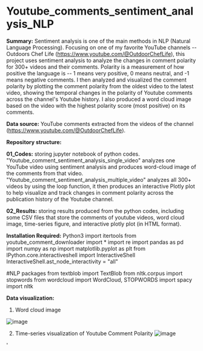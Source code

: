 # Youtube_comments_sentiment_analysis_NLP
 
**Summary:** Sentiment analysis is one of the main methods in NLP (Natural Language Processing). Focusing on one of my favorite YouTube channels -- Outdoors Chef Life (https://www.youtube.com/@OutdoorChefLife), this project uses sentiment analysis to analyze the changes in comment polarity for 300+ videos and their comments. Polarity is a measurement of how positive the language is -- 1 means very positive, 0 means neutral, and -1 means negative comments. I then analyzed and visualized the comment polarity by plotting the comment polarity from the oldest video to the latest video, showing the temporal changes in the polarity of Youtube comments across the channel's Youtube history. I also produced a word cloud image based on the video with the highest polarity score (most positive) on its comments. 


**Data source:** YouTube comments extracted from the videos of the channel (https://www.youtube.com/@OutdoorChefLife). 


**Repository structure:**

**01_Codes:** storing jupyter notebook of python codes. "Youtube_comment_sentiment_analysis_single_video" analyzes one YouTube video using sentiment analysis and produces word-cloud image of the comments from that video. "Youtube_comment_sentiment_analysis_multiple_video" analyzes all 300+ videos by using the loop function, it then produces an interactive Plotly plot to help visualize and track changes in comment polarity across the publication history of the Youtube channel. 

**02_Results:** storing results produced from the python codes, including some CSV files that store the comments of youtube videos, word cloud image, time-series figure, and interactive plotly plot (in HTML format). 

**Installation Required:**
Python3
import itertools 
from youtube_comment_downloader import *
import re
import pandas as pd
import numpy as np
import matplotlib.pyplot as plt
from IPython.core.interactiveshell import InteractiveShell
InteractiveShell.ast_node_interactivity = "all"

#NLP packages
from textblob import TextBlob
from nltk.corpus import stopwords
from wordcloud import WordCloud, STOPWORDS
import spacy
import nltk


**Data visualization:**

1. Word cloud image
   
![image](https://github.com/YingtongAamandaWu/Youtube_comments_sentiment_analysis_NLP/assets/80353259/ff5eb654-e850-4786-978d-423b1923f131)

2. Time-series visualization of Youtube Comment Polarity 
![image](https://github.com/YingtongAamandaWu/Youtube_comments_sentiment_analysis_NLP/assets/80353259/fe4f7434-6782-4a70-8ff0-48274ad1f857)

'<div>                            <div id="4b745648-21dd-46ec-a7ce-6cf0b0bb6645" class="plotly-graph-div" style="height:100%; width:100%;"></div>            <script type="text/javascript">                                    window.PLOTLYENV=window.PLOTLYENV || {};                                    if (document.getElementById("4b745648-21dd-46ec-a7ce-6cf0b0bb6645")) {                    Plotly.newPlot(                        "4b745648-21dd-46ec-a7ce-6cf0b0bb6645",                        [{"legendgroup":"","line":{"color":"#636efa","dash":"solid"},"marker":{"symbol":"circle"},"mode":"markers+lines","name":"","orientation":"v","showlegend":false,"x":["No.1 Restaurants Love This Fish | Black Cod Catch and Cook","No.2 SUSTAINABLE SEAFOOD | Close Look at an Oyster Farm in NZ","No.3 BEST TASTING CRAB | Massive Mudcrab in Australia","No.4 SQUID ON THE BEACH | I didn\'t even see this coming","No.5 Island Mission In Australia! Feat. @rokkitkit","No.6 Deliciously Invasive Ep.6 | Pig Hunt","No.7 Announcement on New Project | Coastal Harvest NZ Pipis","No.8 Catch and Cook Paua(abalone) in New Zealand","No.9 HUGE RAINBOW TROUT in New Zealand","No.10 BIRTHDAY CAKE with Kingfish(yellowtail) | Back in New Zealand","No.11 SQUID INK Catch and Cook","No.12 The Art of Japanese Perfection | Catch and Cook","No.13 FISHING JAPAN | Master Class in Filleting Fish(Japanese Technique)","No.14 Reunited with Family | Fishing and Cooking In Japan","No.15 What Happened to the KINA(sea urchin) | Fishing and Diving NZ","No.16 ALWAYS Prepare For The BIG ONE...","No.17 TUNA In New Zealand","No.18 I Made Unagi With This Big River Eel","No.19 Coastal Foraging is Easy Here | Catch and Cook Cockles","No.20 I Ate This Easy To Catch Fish and WOW!","No.21 The One We All Dream About and I LANDED IT | Ep.1 New Zealand Series","No.22 BIG FISH PULLS ME IN! These Fish Are Crazy","No.23 MY FIRST WAHOO | All the Best Ways to Eat It","No.24 COCONUT CRAB HUNT | We Eat One!","No.25 OVERNIGHT MISSION Gotta Harvest Our Own Food | Hawaii","No.26 BEST WAY TO GRILL LOBSTER...Directly On Hot Coals | Hawaii Night Dive","No.27 WORLDS FIRST Jumping Kole | Hawaii Big Island Adventure","No.28 The HAWAIIAN SASHIMI PLATTER","No.29 DELICIOUSLY INVASIVE Ep.5 | Freshwater Prawns in Hawaii","No.30 SURF AND TURF POT PIE | Foraging Goldmine","No.31 I Took a Chef Foraging For Mushrooms and This is What He Made","No.32 EATING MY FREE CRABS","No.33 Smoked This HUGE LINGCOD HEAD + Roe & Ling Liver Pate","No.34 I WAS STALKED BY GREAT WHITE SHARK Then Caught My Biggest Lingcod Ever","No.35 TONGASS NATIONAL FOREST | Earth\'s Treasure | Short Film","No.36 BEST DAMN CRAB CAKE RECIPE | Japanese Style","No.37 EPIC CRAB FEAST Kamayan Style","No.38 I CAN\'T BELIEVE OUR LUCK | Chanterelle Cheesesteak","No.39 Flavorful Japanese Fried Chicken Recipe on FISH | Catch and Cook","No.40 DUNGENESS CRAB FOR EVERY MEAL | Breakfast, Lunch, and Dinner","No.41 TIME FOR CRABS! Season Opener Catch and Cook","No.42 Behind the Scenes of Creating Content | Making Sriracha | Vlog","No.43 Creating a Huge Sushi Platter Out of Our Catch | Living on a Boat","No.44 Gourmet Cooking On My Kayak in the Ocean","No.45 Trying a BUFFALO TOMAHAWK in Wyoming","No.46 My Last Meal Ever... | Fishing in Glacier","No.47 Japanese Style Breakfast with Trout | Hot Spring, Northern Lights, and Smoked Salmon","No.48 Last Time I Fish in Alaska!! Favorite Dish of All Time During Childhood","No.49 KOREAN STYLE RAW CRAB With Dungeness Crab in Alaska","No.50 People Taste Test 3 Different Alaskan Salmon | Surprising Outcome!","No.51 GREATEST CATCH AND COOK OF ALL TIME | Alaska Coastal Foraging, Red Lingcod, and Hot Springs","No.52 Mushroom Hunting & Takoyaki(Octopus balls) | The Drop Is Here!","No.53 HUGE ALASKAN SALMON ROE. We ate it.","No.54 I was having a terrible day until...","No.55 Year Long Project LEAKED + How to Make Canned Smoked Salmon the Proper Way","No.56 ALASKA HAS WILDFIRES, We?re Out! Dolly Varden Catch And Cook","No.57 BEST CAMPFIRE SMOKED SALMON | Wow!","No.58 Expert Level Cooking on the Beach | Halibut + Kelp Pickle Sandwich","No.59 FILLETING A HUGE HALIBUT | Trip of a Lifetime with Subscribers Prt.2","No.60 WILD SOCKEYE SCOTCH EGG + ROE?! | Trip of a Lifetime with Subscribers Prt.1","No.61 STEAK AND POTATOES KINDA NIGHT | Fishing In Heaven","No.62 LAKE ISLAND CAMPING IN CANADA | Burbot(freshwater cod) Sushi","No.63 I TRIED EATING THIS RAW | Eel Sashimi","No.64 HUNT FOR ELUSIVE MOREL MUSHROOMS | Morel Pasta Recipe","No.65 24HRS MAROONED ON GILLIGAN\'S ISLAND + Thunder Storm","No.66 THIS DELICACY PREPPED 3 WAYS | Bahamas Series Ep.3","No.67 TWO CHEFS COOKING ON A DESERTED ISLAND | Living Off the Sea | Bahamas Series Ep.2","No.68 Chef of the Sailboat | Ocean to Table Creations | Bahama Series Ep.1","No.69 Deliciously Invasive Ep.4: INVASIVE IGUANA RAMEN","No.70 Zero Waste Fish Recipes | Using Fish Skin& Collar","No.71 A Twist On a Classic Japanese Dish in Alaska | Oyakodon","No.72 CRAB YAKIONIGIRI(Grilled Jelly Filled Donuts)","No.73 I Made CATFISH McNUGGETS | First Catfish Catch and Cook","No.74 I\'M ON FIRE?Hunt for the 40\\" Halibut","No.75 SURF AND TURF SUSHI with Perfectly Grilled Steak","No.76 McDonald\'s Filet-o-Fish with REAL FISH | Striped Bass Vs. Halibut","No.77 Is This Ceviche? Master the Art of Halibut Filleting","No.78 FIRST OFFICIAL MOVIE | Oregon Steelhead Sushi Platter","No.79 BEST SUSHI ON THE RIVER with Trout | Catch and Sushi","No.80 Eel Banh Mi(Vietnamese Sandwich) in My Van | Easiest Fish to Catch","No.81 TINY ROD CATCHES GIANT FISH Out of a Small Ice Hole","No.82 Fillet&Sashimi Halibut in My Van | Fish to Dish","No.83 Sailfish Catch N Cook in Mexico","No.84 STONE SIZZLING BIBIMBAP \\"this might be my favorite\\"","No.85 Deliciously Invasive Ep.3 | Invasive Squirrel and Plants For Indian Feast","No.86 Deliciously Invasive Ep.2: European Green Crab as Sustainable Food Source","No.87 Caviar and Korean BBQ | Vlog Day","No.88 BRAND NEW SERIES: Deliciously Invasive Ep.1 | Pikeminnow","No.89 BEST SMOKED FISH IN THE RIVER Whiskey Maple Glazed Steelhead","No.90 FISH BALL PHO | Must Try This Catch and Cook","No.91 GOURMET UDON In My VAN & Coastal Foraging UNI(Sea Urchin)","No.92 MY BIGGEST FISH EVER | Cooking Up Sturgeon","No.93 Winter Van Camping & Foraging | Making Addicting Crispy Noodles","No.94 Cookin\' Up the BEST of the SEA | Lobster, Uni, Squid, Scallops","No.95 MAKE STOCKED TROUT TASTE DELICIOUS | Catch and Cook Trout","No.96 YOU NEED THIS BUTTERY CRAB&UNI(Sea Urchin) ROLL","No.97 Making REAL CALIFORNIA ROLLS and More | Hoopnetting For Dungeness Crabs","No.98 48hrs SOLO NO FOOD KAYAK CAMPING | FORAGE TO EAT","No.99 DELICIOUS PORCINI JERKY RECIPE | Wild Mushroom Foraging","No.100 **GRAPHIC** Sushi Chefs Turn \\"TRASH\\" INTO GOURMET","No.101 MUST TRY CRAB RECIPE(Black Pepper Crab)| Kayak Fishing For Dungeness Crab","No.102 AMAZING WILD MUSHROOM SUSHI | Oysters, Porcini, &Chanterelle","No.103 The Most Annoying Fish To Fillet","No.104 WE MADE THE BEST YAKITORI featuring Yoya Takahashi & Yakitoriguy","No.105 LOBSTER GARLIC NOODLES | Freediving in the Ocean at Night","No.106 SUSHI CHEF MAKES 3 COURSE MEAL ON A KAYAK IN THE OPEN OCEAN","No.107 BEST CRAWFISH RAMEN CATCH AND COOK","No.108 VAN TRIP COMPLETE: Where to Next? Making Sea Salt and Fish Tacos","No.109 VAN CAMPING & CATCHING CRAWFISH IN THE MOUNTAINS for VietCajun Crawfish Boil","No.110 FISHING, CLAMMING, &MUSHROOMING at Camp | Cooking it All Together","No.111 NEXT STOP: CANADA | Unbelievably Good Trout Fishing | Catch and Cook","No.112 SALMON+BERRIES=PERFECTION | The Vanlife Chef Vlog","No.113 DELICIOUS RAW ALASKAN OYSTERS and We Saw a Swimming Bear | Farm To Table","No.114 FORAGE AND COOK Chicken Of the Woods Mushrooms | Tons of Dying Salmon","No.115 BEAR APPROACHED AND I FEARED FOR HER LIFE | Salmon Fishing Alaska","No.116 ULTIMATE STREET FOOD FUSION TAKOYAKI+CORNDOGS In Alaska","No.117 HOT SALMON BITE While Shore Fishing In Alaska","No.118 CAMPFIRE PAELLA ON REMOTE ISLAND IN ALASKA | Catch and Cook Alaska Series","No.119 CRAZY LOOKING ALASKAN SALMON | Catch and Cook in Bushcraft Smoker","No.120 THE ALASKAN DRAGON ROLL | Making Sushi + How We Crossed the Canadian Border In Our Van","No.121 ALASKAN FEAST | Catch and Cook Spot Prawn and Octopus","No.122 OFF TO ALASKA In Our Van | Trouble at the Border + Van Meals","No.123 PARTITIONED COOKING CHALLENGE With Fisherman\'s Life | Can He Keep Up??","No.124 NEW SERIES: Van Life Catch and Cook | Van Grillin\' | How To Make a Poke Pole","No.125 Catches of the Year Turned into EPIC SUSHI ON THE BEACH","No.126 THE BEST SPICY FISH SANDWICH | Must Try Recipe | Lingcod Catch and Cook","No.127 PREPARING GIGANTIC FISH EGGS(Mentaiko) | White Seabass Breakdown/Vlog","No.128 The INTENSE Experience of SPEARING a BIG FISH | White Seabass Spearfishing From A Yacht","No.129 FANCY SASHIMI PLATTER ON A YACHT | Catch and Cook/sushi/sashimi White Seabass","No.130 FILLET LIKE A BOSS | In Depth Halibut/Flounder Fillet Tutorial","No.131 Bringing My \'A GAME\' and This Happened? | Catch and Cook Halibut","No.132 CATCH AND SUSHI SQUID + Squid Eggs!!","No.133 TOP NOTCH SHAD RECIPE That Will Work With Any Small Fish | Catch and Cook | Pier Fishing","No.134 HER FIRST TIME MAKING SUSHI | Catch And Sushi Wild Salmon","No.135 WILD SALMON Catch and Cook","No.136 NASHVILLE\'S HOT FISH SANDWICH | Extra Crispy Recipe Catch and Cook","No.137 MUST TRY TECHNIQUE TO MAKE CRISPY FISH(No Batter or Panko) | Catch and Cook","No.138 HUNDREDS OF FISH SPAWNING ON THE BEACH | 1st Van Life Experience | Catch and Cook","No.139 THE KELP BURGER | Future of Sustainable Food","No.140 VAN BUILD UPDATE + Catch and Cook Halibut on the Boat","No.141 DELICIOUS CIOPPINO CATCH AND COOK | Crab, Rock Fish, Mussels, Mushrooms","No.142 I MADE A BRICK PIZZA OVEN and Foraged for Pizza Ingredients | Black Trumpet Mushrooms and Clams","No.143 DELICIOUS SINGAPOREAN CHILI CRAB ON THE BEACH | Catch and Cook Dungeness Crab","No.144 CATCH AND COOK STURGEON","No.145 HOW TO PREPARE FISH EGGS | Steelhead Roe | Catch and Cook","No.146 MY FIRST STEELHEAD | Catch and Cook","No.147 Coastal Foraging Catch and Cook | MINI Adventure","No.148 PORCINI RAMEN MADE ENTIRELY OF WILD INGREDIENTS | Crab, Kelp, Bonito, Herring Catch and Cook","No.149 I GRILLED MY CATCH ON THE KAYAK In the Middle of a Lake | Kokanee Fishing | Catch and Cook","No.150 PICKLED HERRING SUSHI | Amazing Catch, Clean, Fillet, and Pickle Spawning Herring","No.151 MATSUTAKE: USD1000/lb?? | How Much Would This Crispy Mushroom Sandwich Cost USDUSDUSD? Forage and Cook","No.152 NEW UNI(Sea Urchin) RECIPE!! Coastal Foraging Catch and Cook","No.153 OUR BIG REVEAL and Coastal Foraging for Mussels","No.154 We Found Golden Mushrooms On the Forest Floor | Delicious Chanterelle Risotto and Arancini","No.155 BEST SOUP FOR WINTER CAMPING | Tent vs. Rooftop Tent","No.156 How To Make Stocked Trout Taste Great | Rainbow Trout Catch and Cook Japanese Recipe","No.157 How I Made This Perfect Smoked Salmon","No.158 LAKE WITH THE WORLD\'S LARGEST CUTTHROAT TROUT | Catch and Cook Trout","No.159 COASTAL FORAGING FOR HOTPOT INGREDIENTS | Catch and Cook Spicy Hotpot","No.160 HOW TO MAKE INCREDIBLY BEAUTIFUL LOBSTER SUSHI | Butter Poached Spiny Lobster","No.161 SUSHI CHEF CATCHES A BONITO and Creates Epic Dish On The Boat","No.162 COASTAL FORAGING FOR RAZOR CLAMS and Making Delicious Manhattan Clam Chowder","No.163 JACKPOT OF WILD VIBRANT MUSHROOMS Into A Masterpiece Dish  | Lobster Mushrooms","No.164 RAW OYSTERS vs. RAW CLAMS with a Side Of Paella","No.165 DELICIOUS CAMP MEAL IDEA | Grilling Wagyu Short Rib | Mushroom Foraging","No.166 TREASURE OF THE WOODS | Truffle Hunting With Truffle Dogs","No.167 THE BEST OPEN FIRE CRAB DISH | Dungeness Crab Catch And Cook","No.168 MUST TRY SHARK RECIPE Catch and Cook Spiny Dogfish","No.169 EATING RAW SQUID Right After We Catch Them! Squid Sustainability","No.170 Delicious Flounder Catch and Cook | Also Caught The STRANGEST/CUTEST Fish","No.171 SUSHI CHEF + ARTIST TAG TEAM Wild Caught Salmon | Gyotaku | Catch and Sushi","No.172 BONITO: ANOTHER TRASH FISH? San Diego Trip/ Vlog","No.173 PLAN B: EAT THE BAIT Which Happened To Be A Huge Eel | Tom Kha (Thai Coconut Soup)","No.174 New Challenge: ONLY USE WHAT YOU CATCH Not Even Salt | Creating an Entire Dish","No.175 New Species! FAVORITE WAY TO COOK FLATFISH | Catch And Cook","No.176 TURNING WATERMELON INTO VEGAN TUNA | Does It Actually Taste Like Tuna?","No.177 SUSHI..BURRITO...\\"SUSHIRRITO\\" King Salmon | Catch And Sushi","No.178 KAYAK FLIPPED BY A WAVE After Catching A White Seabass and King Salmon","No.179 ARE ALL SEAWEED EDIBLE?? Trying 5 Different Seaweeds | Sustainable Coastal Foraging","No.180 RECREATING GORDON RAMSAY\'S SALMON DISH With My Fresh Catch | Catch And Cook","No.181 DELICIOUS CRAWFISH CATCH AND COOK","No.182 BEST TASTING SUSTAINABLE SEAFOOD | Catch And Cook Squid 3 Ways","No.183 BEST WAY TO EAT YELLOWTAIL | She Caught The Biggest Fish","No.184 EATING PRACTICALLY LIVE SQUID + Catch And Sushi Mackerel","No.185 BEST CAMP FOOD | What To Make When You Go Camping","No.186 EPIC SALMON SUSHI PLATTER Using My Wild Salmon Catch | Part 2","No.187 The CHASE FOR WILD SALMON ON KAYAK | Catch And Cook King Salmon | Part 1","No.188 SMOKED UNI(Sea Urchin) I Was Not Expecting That | Coastal Foraging","No.189 BEST CATCH AND COOK ANCHOVIES You Will Ever See","No.190 SHARK Catch and Cook | How To Properly Harvest A Leopard Shark","No.191 Catch and Cook DELICIOUS JAMAICAN RECIPE | Escovitch Fish","No.192 THE BEST WAY TO MAKE FISH TACOS??  Game Changer Catch And Cook","No.193 THESE WEIRD CLAMS SQUIRT SO MUCH | Strange But Tasty Clam Tostada | Catch and Cook","No.194 The Ultimate Halibut Catch and Cook | Top 3 Ways to Prepare Halibut","No.195 Catch and Cook Food Experiment | MUST TRY!!","No.196 BEST STRIPED BASS CATCH AND COOK | Vietnamese Style Dish","No.197 BEST TIPS FOR KNIFE SHARPENING | Double Bevel Knives","No.198 BEAUTIFUL SAKURA(Cherry Blossom) JAM | Seasonal Delicacy","No.199 Expert Level Sushi Rice | The Most Difficult Rice To Make","No.200 How To Make Sushi Vinegar | Recipe","No.201 TURNING FOOD SCRAPS Into Delicious Food | Osaka Style Okonomiyaki","No.202 BEST BUDGET (USD6-USD26) KNIFE SHARPENING For Japanese Knives","No.203 THE LAST CATCH AND COOK | Shore Fishing | Cabezon","No.204 BEST WAYS TO EAT NATTO | Slimy Fermented Soy Beans","No.205 The MOST DETAILED How To Make Nigiri Sushi From Whole Fish","No.206 Best Japanese Style Knife On a Budget USD40-USD70 | 8\\" Gyuto Comparison","No.207 Creating A Beautiful Bowl Of Tuna Without Leaving The House! Seafood Delivery","No.208 What To Use As Toilet Paper When We Run Out!!","No.209 Catch and SUSHI CRAPPIE?!?! Fishing For BIG Crappie | Freshwater Fishing","No.210 Why KELP Is the Next Big SUSTAINABLE FOOD TREND Explained | Clam Kelp Recipe | Coastal Foraging","No.211 Identifying EDIBLE RESOURCES In The Streets Of San Francisco | Urban Foraging","No.212 Catch and Cook \\"MINI HALIBUT\\" | Perfect Easy Recipe | Sanddabs | Giveaway","No.213 Can a Sushi Chef Tell the Difference Between DUNGENESS and ROCK CRAB? Catch and Sushi","No.214 THE BEST LOBSTER CATCH AND COOK | Eating Raw Lobster and Lobster Ramen","No.215 I MADE SUSHI FOR 50 SUBSCRIBERS | Herring Roe Hand Roll","No.216 I Helped a Subscriber CATCH HIS FIRST FISH | Best Surfperch Recipe | Fighting Cancer","No.217 FORAGING THE KING OF MUSHROOMS | Delicious Forage and Cook Matsutake","No.218 SUSHI CHEF CREATES UNAGI FROM EEL LIKE FISH | Easiest Fishing Method","No.219 Two Chefs Create EPIC SEAFOOD TOWER Using ONLY FORAGED INGREDIENTS | Coastal Foraging","No.220 ONE OF NATURE\'S STRANGEST LOOKING DELICACIES | Coastal Foraging For Big Clams","No.221 THE NEXT BIG SUSTAINABLE FOOD TREND | Must Try Kelp Pickles","No.222 MOUTHFUL OF DUNGENESS CRAB IN EVERY BITE | Epic Dungeness Catch and Cook","No.223 EATING USD100 WORTH OF UNI FOR FREE | How To Tell The Sex of a Sea Urchin","No.224 MOST DELICIOUS TROUT CATCH AND COOK | Fresh Water Fishing","No.225 EVERYTHING YOU NEED TO KNOW TO FORAGE BEST MUSSELS | Perfect Recipe | Forage and Cook","No.226 I FOUND A BIG CLUSTER OF WILD MUSHROOMS | Forage and Cook","No.227 COASTAL FORAGING FOR DELICIOUS LITTLE CLAMS | How To Sustainably Harvest | Simple Recipe","No.228 CATCHING UNIQUE THAI FISH | Catch and Cook Thai Style Tilapia","No.229 THIS FISH PUT MY FILLETING SKILLS TO THE TEST | Deep Sea Fish | Catch and Cook","No.230 CATCHING A SHARK and Non-Stop Mahi Mahi Action From SHORE | Catch and Cook | Fishing Japan","No.231 SPEARFISHING IN OKINAWA, JAPAN | 1 Pot Recipe Catch and Cook","No.232 CATCHING MAHI MAHI FROM SHORE!! Catch and Cook | Okinawa Specialty","No.233 CAMPING IN JAPANESE COUNTRY SIDE!! My Back Story + Catch and Cook","No.234 THE BEST CATCH AND COOK | Beautiful Japanese Scenery","No.235 CATCH AND COOK DELICIOUS SQUID!! OSAKA RECIPE | Fishing in Japan","No.236 CATCH AND SUSHI IN JAPAN!! Secret Sushi Chef Techniques to Fillet Fish | Sukibiki","No.237 EPIC SUSHI PLATTER Made With A Catch Off a Dangerous Cliff!","No.238 How to Fillet WEIRD FISH | Hawaii | Travel Update","No.239 Catch and Cook OCTOPUS | BEST OCTOPUS DISH | Takoyaki!","No.240 Catch and Cook LOBSTER  Diving with HAWAII NATIVES!!","No.241 Exploring Maui\'s Tide Pool! Trying Different Types of Uni(Sea Urchin)","No.242 Hunting Down Needlefish in the DARK! Catch and Sushi Ep.14","No.243 NEW SERIES: Outdoor Chef Life TRAVEL CATCH AND COOK!! Hawaii Edition","No.244 Another DELICIOUS UNI(Sea Urchin) DISH For You To Try!!! Freediving in California","No.245 Camping In the Sierra Mountains + First Time FLY FISHING!!","No.246 The Most TASTY and JUICY Way to cook a Fish!! Going FULL-TIME YOUTUBE!","No.247 Outdoor Chef Life Serves Sushi Tasting Menu at Hinata in San Francisco","No.248 Turning LINGCOD into DELICIOUS SUSHI!! (Catch and Sushi Ep.13)","No.249 Catch and Cook Lingcod LIVER!! +Boat RUNS OVER KAYAKER","No.250 EASY Fish to Catch and Turn into SASHIMI!! Fishing in LA","No.251 My GIRLFRIEND Did a Catch and Cook!!!","No.252 How to Sharpen Knives and PROPERLY Fillet Fish for BEST RESULT!!","No.253 Why you SHOULD Harvest Sea Urchin(Uni)! JAPANESE Uni Dish Vs. FRENCH Uni Dish!!","No.254 Catch and Cook BATRAY! Delicious Recipe!!","No.255 Two Sushi Chefs Catch and Prepare BLUEFIN TUNA","No.256 Two Chefs, Two TOTALLY DIFFERENT Cooking Styles","No.257 Two Sushi Chefs FORAGE for SUSHI Ingredients!! [Catch and Sushi Series Ep.11]","No.258 Catch and SMOKE TROUT!! How to BUTTERFLY TROUT","No.259 EASY and DELICIOUS Catch and Cook You Can Try!! JACKSMELT","No.260 Catch and Cook SHARK!! SO GOOD!","No.261 Striped Bass SASHIMI!! Catching and Eating RAW STRIPER","No.262 Catching Halibut and Making DELICIOUSLY FRESH SUSHI (Catch and Sushi Series Ep.10)","No.263 Freediving and Eating DELICIOUS RAW SCALLOPS!!","No.264 Catching Fish Under HUGE BOULDERS! Catch and Cook ONIGIRI!","No.265 Catch and Cook AMAZING SEAFOOD PAELLA!!","No.266 Camp, Catch, and Cook: BEST CRAB EGG BENEDICT EVER!!","No.267 FREEDIVE Catch and Cook This HUGE....!!","No.268 Coastal Foraging with INSTA FAMOUS Corgi and Foodie","No.269 Catch and SUSHI EEL Ep.9!! How To Fillet Eel For Sushi!","No.270 Can You EAT GHOST SHRIMP?! WEIRDEST SHRIMP EVER!!","No.271 Gettin\' DIRTY with FISHERMAN\'S LIFE: Making Clam SUSHI","No.272 Catch and Cook: BEER BATTER FISH TACOS!!","No.273 7 Edible Plants and 1 DEADLY Plant!! Making Spring Rolls","No.274 Turning DISGUSTING SAND FLEAS Into DELICIOUS SUSHI!!","No.275 Coastal Foraging: Making DELICIOUS Seafood RAMEN","No.276 Rotten Shark Challenge! \\"Most disgusting and terrible tasting thing\\" -Anthony Bourdain","No.277 Catch and Sushi Series Ep.6: Herring Eggs","No.278 Coastal Foraging: Rare Find In Northern California Coast!! Making Ceviche","No.279 Catch and Sushi Series Ep.5: Octopus and Red Urchin","No.280 Coastal Foraging in Southern California: Differences Between SoCal vs. NorCal","No.281 Catch, Cook, and Camp! Amazing Tide Pool Creatures!!","No.282 Catch and Sushi Series Ep. 4: Dungeness crab!","No.283 Foraging for Wild MUSHROOMS (Catch and Sushi Ep.3)","No.284 Catch and SUSHI Ep.2: UNI (Sea Urchin)","No.285 Catch and Cook BIG OL\' FISH HEAD!!","No.286 Personal Best Day of Fishing!! \'Put Him in the Bag 2018\' Tournament","No.287 Coastal Foraging for Beginners: Where, When, & How to Harvest Mussels","No.288 New Series: Catch and SUSHI!! Episode 1 California Roll","No.289 Catch and Cook: BEST FISH TACO RECIPE!!","No.290 Coastal Foraging: Easy to Find","No.291 Catch and cook: Monkeyface Thai Curry! After a series of unfortunate events","No.292 SHARK encounter first time spearfishing! GIVEAWAY details!!","No.293 Foraging for edible plants: Nasturtium and blackberry","No.294 Coastal foraging for beginners: EASIEST shellfish to forage! + Making RISOTTO","No.295 Catch and cook my first LINGCOD!!","No.296 Catch and SASHIMI SURFPERCH?? GOOD or GROSS? ft. Ish With Fish","No.297 Coastal foraging: Making the BEST clam carpaccio with Philosophy D!!","No.298 Catch and cook surfperch with Bay and Beyond Fishing","No.299 Coastal foraging for seaweed in HMB: making Trader Joe\'s seaweed snack","No.300 Foraging for clams and eating clam SASHIMI + clam chowder","No.301 Coastal foraging: Making seafood chowder + weird giant sea creature","No.302 Coastal foraging for uni part 2: Making uni pasta","No.303 Camping + Coastal foraging for uni"],"xaxis":"x","y":[0.28873096119999997,0.28235592531250003,0.47145528078000004,0.3447456132800001,0.41027308802,0.33159744922448975,0.24337625528571433,0.32862769451999996,0.33892770782,0.3626514047346938,0.35365514068,0.2504575036,0.3531755366799999,0.36781734586000003,0.24617352369999995,0.32173709527999994,0.3116500601399999,0.37295941555999995,0.17646579256000003,0.27671410780000005,0.19410579406122455,0.16240142138,0.23857445995999996,0.2542029993877552,0.33822007428000006,0.32930645744000003,0.2216904415,0.24350091479999997,0.18232426304081634,0.32349675323999993,0.34419803806000004,0.24938025983999995,0.1765977092,0.18341509154000005,0.39130248916,0.27242361661224496,0.43114455266000007,0.32979641534693876,0.30032561796,0.31242323229999996,0.3388310141,0.18473129089999996,0.22823466809999995,0.2567919024285714,0.21944430693877548,0.39574339826,0.33863440010000007,0.3984579645199999,0.31738901304081635,0.2808402713,0.16002645204,0.24210793452083332,0.2487002683673469,0.2493598948571429,0.30391463832,0.3525287131599999,0.24051788532653062,0.44995129869999995,0.42403477629999997,0.40227190865999995,0.22749227998000002,0.42207339462,0.27045810016,0.26174867132,0.26617297986,0.39768650791999993,0.37053506492,0.3847176407200001,0.36605024645999995,0.31048049124489796,0.3745348860612244,0.3239642857399999,0.25075633112,0.3313726491199999,0.30753879906000003,0.28908347248,0.31168017259999997,0.2976868326,0.34703119936,0.43660220958,0.21510841438775516,0.33708225107999995,0.36915697798000013,0.32461250540000003,0.27281734865999996,0.18641870604081628,0.3890886724,0.1792812473400001,0.43521267133999997,0.34288629734693876,0.3342750205918368,0.36147476077551016,0.37962763342,0.4451175685200001,0.3114379269,0.3490999999999999,0.3565052128199999,0.29615528500000005,0.21017572366666662,0.32493683185714295,0.3587135075918367,0.30542622100000005,0.23822773707999997,0.39186758658000004,0.3625629767000001,0.24869397181632658,0.3254726551400001,0.31475778238,0.18662115070212767,0.38050768401999996,0.3774359653673469,0.34058403680000005,0.24499606781999997,0.32954494947999996,0.3185419190204082,0.3853637910000002,0.36948153284000007,0.31948031847999997,0.30560883367346947,0.3484142551800001,0.3635400252,0.30913669692000006,0.3555628427,0.26886438932,0.36780070855999997,0.27246788336,0.32729289502000003,0.33193221502000014,0.28525544733999997,0.31490000002000007,0.21321911976,0.28671544007999994,0.31299597943999996,0.44682432928571436,0.41460185528000004,0.19916753247999996,0.12533307909999997,0.37341564376,0.22553551071999994,0.36810985124,0.29371906863999997,0.3014984384800001,0.34484011548,0.3767964646200001,0.26239164466000003,0.35692228718,0.25310577202,0.35945224842857143,0.29734819626,0.31166301476,0.16995557778000003,0.27158979073999995,0.3047101849387755,0.15959929046000002,0.23225344968749995,0.32119438431999997,0.2655613192199999,0.4495170117142856,0.36837723665999994,0.45782638658333336,0.3128203853673469,0.34940541124,0.36698870708000003,0.34102596569999993,0.3593978882199999,0.3695238404399999,0.38903893010000007,0.20733660181999997,0.3115112535918368,0.28481843674999996,0.42528708512,0.25778894064,0.2992948593061225,0.17354105342,0.38430935258000004,0.26126783634,0.4157940503800001,0.23211799523999999,0.29244895470000004,0.19549618504000002,0.22707735841666668,0.31183044316,0.22935201117999995,0.2166549975102041,0.2671653018200001,0.23686992724000003,0.27133320706,0.14523815072000004,0.29561136362,0.36964678934,0.22666421357999997,0.14944025972,0.3979001129387754,0.32008365076000006,0.3348444384,0.33378160120000006,0.26061865082,0.39451940831999993,0.22995139683673468,0.17563327667999995,0.3257569683673469,0.19130153012,0.18724877348,0.13738421716000002,0.2521558531199999,0.1948159166938776,0.22107560657142858,0.2343464646530612,0.34777308892000003,0.3093983686000001,0.28887246758,0.2699847501020408,0.2991379688,0.2740798280400001,0.28038021646000005,0.3654940475999999,0.3257075050816326,0.33480922824,0.3245985751799999,0.27975769458,0.18382991158000003,0.30093347759999994,0.2682903746122449,0.336279375367347,0.28965024533999995,0.32543923233333333,0.30340128056000004,0.37227490981999994,0.30171997953999996,0.3397044852916667,0.3972889069200001,0.25833349895918367,0.39263647784,0.25635744948,0.15635795451999995,0.3495571428400001,0.2895177849799999,0.29660162819999997,0.28691717872,0.39721486296,0.31833546176000005,0.2901012085,0.2975420726530613,0.38729123376000013,0.4342294252000001,0.32446774572,0.31557837662000005,0.35302724246000006,0.25519048007999995,0.22673488566000002,0.3608569480799999,0.2797654581399999,0.29634968784,0.32811266822448987,0.3444457791999999,0.27720818087755095,0.16752157284000002,0.35676501622,0.31303811975510204,0.38932543288000004,0.4622281773600001,0.3830044372599999,0.3651631164400001,0.34705185051020415,0.29172222216,0.3309897315,0.2516309523799999,0.21669996394000005,0.15995373514,0.1655502758125,0.21028322585714293,0.35970714282000005,0.3481195526999999,0.26806735212000005,0.3336742921,0.26685277778000005,0.2205551142999999,0.3169161093,0.2898252525399999,0.30549931177999995,0.31061161620000005,0.35662499996,0.3816317072199999,0.19846341252000002,0.33024000002000004,0.36095808082,0.24340349926,0.32252604056,0.40298543474,0.41274790765999997,0.20106008294000002,0.32966632396,0.2798473601,0.3662370088,0.31390485903999993,0.2558723419387755,0.3614915862199999,0.30873466813999995,0.3082340504,0.36852050121999996,0.350515429,0.34146808502,0.25833726828],"yaxis":"y","type":"scatter"}],                        {"hovermode":"x unified","legend":{"tracegroupgap":0},"template":{"data":{"barpolar":[{"marker":{"line":{"color":"#E5ECF6","width":0.5},"pattern":{"fillmode":"overlay","size":10,"solidity":0.2}},"type":"barpolar"}],"bar":[{"error_x":{"color":"#2a3f5f"},"error_y":{"color":"#2a3f5f"},"marker":{"line":{"color":"#E5ECF6","width":0.5},"pattern":{"fillmode":"overlay","size":10,"solidity":0.2}},"type":"bar"}],"carpet":[{"aaxis":{"endlinecolor":"#2a3f5f","gridcolor":"white","linecolor":"white","minorgridcolor":"white","startlinecolor":"#2a3f5f"},"baxis":{"endlinecolor":"#2a3f5f","gridcolor":"white","linecolor":"white","minorgridcolor":"white","startlinecolor":"#2a3f5f"},"type":"carpet"}],"choropleth":[{"colorbar":{"outlinewidth":0,"ticks":""},"type":"choropleth"}],"contourcarpet":[{"colorbar":{"outlinewidth":0,"ticks":""},"type":"contourcarpet"}],"contour":[{"colorbar":{"outlinewidth":0,"ticks":""},"colorscale":[[0.0,"#0d0887"],[0.1111111111111111,"#46039f"],[0.2222222222222222,"#7201a8"],[0.3333333333333333,"#9c179e"],[0.4444444444444444,"#bd3786"],[0.5555555555555556,"#d8576b"],[0.6666666666666666,"#ed7953"],[0.7777777777777778,"#fb9f3a"],[0.8888888888888888,"#fdca26"],[1.0,"#f0f921"]],"type":"contour"}],"heatmapgl":[{"colorbar":{"outlinewidth":0,"ticks":""},"colorscale":[[0.0,"#0d0887"],[0.1111111111111111,"#46039f"],[0.2222222222222222,"#7201a8"],[0.3333333333333333,"#9c179e"],[0.4444444444444444,"#bd3786"],[0.5555555555555556,"#d8576b"],[0.6666666666666666,"#ed7953"],[0.7777777777777778,"#fb9f3a"],[0.8888888888888888,"#fdca26"],[1.0,"#f0f921"]],"type":"heatmapgl"}],"heatmap":[{"colorbar":{"outlinewidth":0,"ticks":""},"colorscale":[[0.0,"#0d0887"],[0.1111111111111111,"#46039f"],[0.2222222222222222,"#7201a8"],[0.3333333333333333,"#9c179e"],[0.4444444444444444,"#bd3786"],[0.5555555555555556,"#d8576b"],[0.6666666666666666,"#ed7953"],[0.7777777777777778,"#fb9f3a"],[0.8888888888888888,"#fdca26"],[1.0,"#f0f921"]],"type":"heatmap"}],"histogram2dcontour":[{"colorbar":{"outlinewidth":0,"ticks":""},"colorscale":[[0.0,"#0d0887"],[0.1111111111111111,"#46039f"],[0.2222222222222222,"#7201a8"],[0.3333333333333333,"#9c179e"],[0.4444444444444444,"#bd3786"],[0.5555555555555556,"#d8576b"],[0.6666666666666666,"#ed7953"],[0.7777777777777778,"#fb9f3a"],[0.8888888888888888,"#fdca26"],[1.0,"#f0f921"]],"type":"histogram2dcontour"}],"histogram2d":[{"colorbar":{"outlinewidth":0,"ticks":""},"colorscale":[[0.0,"#0d0887"],[0.1111111111111111,"#46039f"],[0.2222222222222222,"#7201a8"],[0.3333333333333333,"#9c179e"],[0.4444444444444444,"#bd3786"],[0.5555555555555556,"#d8576b"],[0.6666666666666666,"#ed7953"],[0.7777777777777778,"#fb9f3a"],[0.8888888888888888,"#fdca26"],[1.0,"#f0f921"]],"type":"histogram2d"}],"histogram":[{"marker":{"pattern":{"fillmode":"overlay","size":10,"solidity":0.2}},"type":"histogram"}],"mesh3d":[{"colorbar":{"outlinewidth":0,"ticks":""},"type":"mesh3d"}],"parcoords":[{"line":{"colorbar":{"outlinewidth":0,"ticks":""}},"type":"parcoords"}],"pie":[{"automargin":true,"type":"pie"}],"scatter3d":[{"line":{"colorbar":{"outlinewidth":0,"ticks":""}},"marker":{"colorbar":{"outlinewidth":0,"ticks":""}},"type":"scatter3d"}],"scattercarpet":[{"marker":{"colorbar":{"outlinewidth":0,"ticks":""}},"type":"scattercarpet"}],"scattergeo":[{"marker":{"colorbar":{"outlinewidth":0,"ticks":""}},"type":"scattergeo"}],"scattergl":[{"marker":{"colorbar":{"outlinewidth":0,"ticks":""}},"type":"scattergl"}],"scattermapbox":[{"marker":{"colorbar":{"outlinewidth":0,"ticks":""}},"type":"scattermapbox"}],"scatterpolargl":[{"marker":{"colorbar":{"outlinewidth":0,"ticks":""}},"type":"scatterpolargl"}],"scatterpolar":[{"marker":{"colorbar":{"outlinewidth":0,"ticks":""}},"type":"scatterpolar"}],"scatter":[{"fillpattern":{"fillmode":"overlay","size":10,"solidity":0.2},"type":"scatter"}],"scatterternary":[{"marker":{"colorbar":{"outlinewidth":0,"ticks":""}},"type":"scatterternary"}],"surface":[{"colorbar":{"outlinewidth":0,"ticks":""},"colorscale":[[0.0,"#0d0887"],[0.1111111111111111,"#46039f"],[0.2222222222222222,"#7201a8"],[0.3333333333333333,"#9c179e"],[0.4444444444444444,"#bd3786"],[0.5555555555555556,"#d8576b"],[0.6666666666666666,"#ed7953"],[0.7777777777777778,"#fb9f3a"],[0.8888888888888888,"#fdca26"],[1.0,"#f0f921"]],"type":"surface"}],"table":[{"cells":{"fill":{"color":"#EBF0F8"},"line":{"color":"white"}},"header":{"fill":{"color":"#C8D4E3"},"line":{"color":"white"}},"type":"table"}]},"layout":{"annotationdefaults":{"arrowcolor":"#2a3f5f","arrowhead":0,"arrowwidth":1},"autotypenumbers":"strict","coloraxis":{"colorbar":{"outlinewidth":0,"ticks":""}},"colorscale":{"diverging":[[0,"#8e0152"],[0.1,"#c51b7d"],[0.2,"#de77ae"],[0.3,"#f1b6da"],[0.4,"#fde0ef"],[0.5,"#f7f7f7"],[0.6,"#e6f5d0"],[0.7,"#b8e186"],[0.8,"#7fbc41"],[0.9,"#4d9221"],[1,"#276419"]],"sequential":[[0.0,"#0d0887"],[0.1111111111111111,"#46039f"],[0.2222222222222222,"#7201a8"],[0.3333333333333333,"#9c179e"],[0.4444444444444444,"#bd3786"],[0.5555555555555556,"#d8576b"],[0.6666666666666666,"#ed7953"],[0.7777777777777778,"#fb9f3a"],[0.8888888888888888,"#fdca26"],[1.0,"#f0f921"]],"sequentialminus":[[0.0,"#0d0887"],[0.1111111111111111,"#46039f"],[0.2222222222222222,"#7201a8"],[0.3333333333333333,"#9c179e"],[0.4444444444444444,"#bd3786"],[0.5555555555555556,"#d8576b"],[0.6666666666666666,"#ed7953"],[0.7777777777777778,"#fb9f3a"],[0.8888888888888888,"#fdca26"],[1.0,"#f0f921"]]},"colorway":["#636efa","#EF553B","#00cc96","#ab63fa","#FFA15A","#19d3f3","#FF6692","#B6E880","#FF97FF","#FECB52"],"font":{"color":"#2a3f5f"},"geo":{"bgcolor":"white","lakecolor":"white","landcolor":"#E5ECF6","showlakes":true,"showland":true,"subunitcolor":"white"},"hoverlabel":{"align":"left"},"hovermode":"closest","mapbox":{"style":"light"},"paper_bgcolor":"white","plot_bgcolor":"#E5ECF6","polar":{"angularaxis":{"gridcolor":"white","linecolor":"white","ticks":""},"bgcolor":"#E5ECF6","radialaxis":{"gridcolor":"white","linecolor":"white","ticks":""}},"scene":{"xaxis":{"backgroundcolor":"#E5ECF6","gridcolor":"white","gridwidth":2,"linecolor":"white","showbackground":true,"ticks":"","zerolinecolor":"white"},"yaxis":{"backgroundcolor":"#E5ECF6","gridcolor":"white","gridwidth":2,"linecolor":"white","showbackground":true,"ticks":"","zerolinecolor":"white"},"zaxis":{"backgroundcolor":"#E5ECF6","gridcolor":"white","gridwidth":2,"linecolor":"white","showbackground":true,"ticks":"","zerolinecolor":"white"}},"shapedefaults":{"line":{"color":"#2a3f5f"}},"ternary":{"aaxis":{"gridcolor":"white","linecolor":"white","ticks":""},"baxis":{"gridcolor":"white","linecolor":"white","ticks":""},"bgcolor":"#E5ECF6","caxis":{"gridcolor":"white","linecolor":"white","ticks":""}},"title":{"x":0.05},"xaxis":{"automargin":true,"gridcolor":"white","linecolor":"white","ticks":"","title":{"standoff":15},"zerolinecolor":"white","zerolinewidth":2},"yaxis":{"automargin":true,"gridcolor":"white","linecolor":"white","ticks":"","title":{"standoff":15},"zerolinecolor":"white","zerolinewidth":2}}},"title":{"text":"How positive the Youtube Comments are for each video of Outdoor Chef Life?"},"xaxis":{"anchor":"y","domain":[0.0,1.0],"tickfont":{"size":3},"ticklen":5,"ticks":"outside","tickwidth":0.5,"title":{"text":"Videos listed from the newest to oldest"}},"yaxis":{"anchor":"x","domain":[0.0,1.0],"title":{"text":"Comment positivity"}}},                        {"responsive": true}                    )                };                            </script>        </div>'
​
